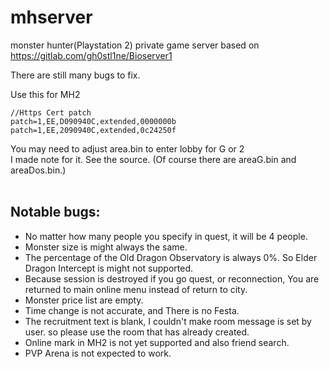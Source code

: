 mhserver
=====
monster hunter(Playstation 2) private game server based on https://gitlab.com/gh0stl1ne/Bioserver1

There are still many bugs to fix.

Use this for MH2
```
//Https Cert patch
patch=1,EE,D090940C,extended,0000000b
patch=1,EE,2090940C,extended,0c24250f
```


You may need to adjust area.bin to enter lobby for G or 2<br>
I made note for it. See the source. (Of course there are areaG.bin and areaDos.bin.)<br><br>

## Notable bugs:

- No matter how many people you specify in quest, it will be 4 people.
- Monster size is might always the same.
- The percentage of the Old Dragon Observatory is always 0%. So Elder Dragon Intercept is might not supported.
- Because session is destroyed if you go quest, or reconnection, You are returned to main online menu instead of return to city. 
- Monster price list are empty.
- Time change is not accurate, and There is no Festa.
- The recruitment text is blank,  I couldn't make room message is set by user. so please use the room that has already created.
- Online mark in MH2 is not yet supported and also friend search.
- PVP Arena is not expected to work.